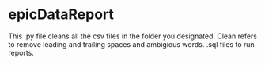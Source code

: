 # epicDataReport
This .py file cleans all the csv files in the folder you designated.
Clean refers to remove leading and trailing spaces and ambigious words.
.sql files to run reports.
